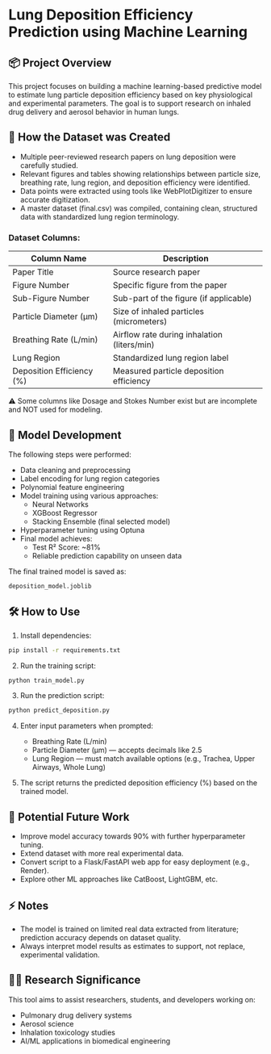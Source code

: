 
# Lung Deposition Efficiency Prediction using Machine Learning

## 📦 Project Overview

This project focuses on building a machine learning-based predictive model to estimate lung particle deposition efficiency based on key physiological and experimental parameters. The goal is to support research on inhaled drug delivery and aerosol behavior in human lungs.

## 📝 How the Dataset was Created

- Multiple peer-reviewed research papers on lung deposition were carefully studied.
- Relevant figures and tables showing relationships between particle size, breathing rate, lung region, and deposition efficiency were identified.
- Data points were extracted using tools like WebPlotDigitizer to ensure accurate digitization.
- A master dataset (final.csv) was compiled, containing clean, structured data with standardized lung region terminology.

### Dataset Columns:

| Column Name            | Description                                  |
|------------------------|----------------------------------------------|
| Paper Title            | Source research paper                        |
| Figure Number          | Specific figure from the paper               |
| Sub-Figure Number      | Sub-part of the figure (if applicable)       |
| Particle Diameter (µm) | Size of inhaled particles (micrometers)      |
| Breathing Rate (L/min) | Airflow rate during inhalation (liters/min)  |
| Lung Region            | Standardized lung region label               |
| Deposition Efficiency (%) | Measured particle deposition efficiency   |

⚠️ Some columns like Dosage and Stokes Number exist but are incomplete and NOT used for modeling.

## 🤖 Model Development

The following steps were performed:

- Data cleaning and preprocessing
- Label encoding for lung region categories
- Polynomial feature engineering
- Model training using various approaches:
  - Neural Networks
  - XGBoost Regressor
  - Stacking Ensemble (final selected model)
- Hyperparameter tuning using Optuna
- Final model achieves:
  - Test R² Score: ~81%
  - Reliable prediction capability on unseen data

The final trained model is saved as:

```
deposition_model.joblib
```

## 🛠 How to Use

1. Install dependencies:

```bash
pip install -r requirements.txt
```

2. Run the training script:

```bash
python train_model.py
```

3. Run the prediction script:

```bash
python predict_deposition.py
```

4. Enter input parameters when prompted:
   - Breathing Rate (L/min)
   - Particle Diameter (µm) — accepts decimals like 2.5
   - Lung Region — must match available options (e.g., Trachea, Upper Airways, Whole Lung)

5. The script returns the predicted deposition efficiency (%) based on the trained model.

## 🚀 Potential Future Work

- Improve model accuracy towards 90% with further hyperparameter tuning.
- Extend dataset with more real experimental data.
- Convert script to a Flask/FastAPI web app for easy deployment (e.g., Render).
- Explore other ML approaches like CatBoost, LightGBM, etc.

## ⚡ Notes

- The model is trained on limited real data extracted from literature; prediction accuracy depends on dataset quality.
- Always interpret model results as estimates to support, not replace, experimental validation.

## 👨‍🔬 Research Significance

This tool aims to assist researchers, students, and developers working on:

- Pulmonary drug delivery systems
- Aerosol science
- Inhalation toxicology studies
- AI/ML applications in biomedical engineering
